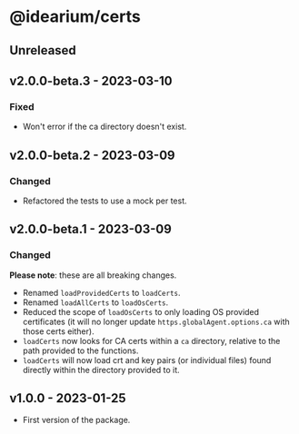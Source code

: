 # @idearium/certs

## Unreleased

## v2.0.0-beta.3 - 2023-03-10

### Fixed

-   Won't error if the ca directory doesn't exist.

## v2.0.0-beta.2 - 2023-03-09

### Changed

-   Refactored the tests to use a mock per test.

## v2.0.0-beta.1 - 2023-03-09

### Changed

**Please note**: these are all breaking changes.

-   Renamed `loadProvidedCerts` to `loadCerts`.
-   Renamed `loadAllCerts` to `loadOsCerts`.
-   Reduced the scope of `loadOsCerts` to only loading OS provided certificates (it will no longer update `https.globalAgent.options.ca` with those certs either).
-   `loadCerts` now looks for CA certs within a `ca` directory, relative to the path provided to the functions.
-   `loadCerts` will now load crt and key pairs (or individual files) found directly within the directory provided to it.

## v1.0.0 - 2023-01-25

-   First version of the package.
